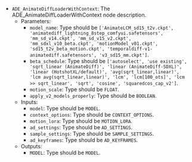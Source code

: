 - `ADE_AnimateDiffLoaderWithContext`: The ADE_AnimateDiffLoaderWithContext node description.
    - Parameters:
        - `model_name`: Type should be `['AnimateLCM_sd15_t2v.ckpt', 'animatediff_lightning_8step_comfyui.safetensors', 'mm_sd_v14.ckpt', 'mm_sd_v15_v2.ckpt', 'mm_sdxl_v10_beta.ckpt', 'motionModel_v01.ckpt', 'sd15_t2v_beta_motion.ckpt', 'temporaldiff-v1-animatediff.safetensors', 'v3_sd15_mm.ckpt']`.
        - `beta_schedule`: Type should be `['autoselect', 'use existing', 'sqrt_linear (AnimateDiff)', 'linear (AnimateDiff-SDXL)', 'linear (HotshotXL/default)', 'avg(sqrt_linear,linear)', 'lcm avg(sqrt_linear,linear)', 'lcm', 'lcm[100_ots]', 'lcm >> sqrt_linear', 'sqrt', 'cosine', 'squaredcos_cap_v2']`.
        - `motion_scale`: Type should be `FLOAT`.
        - `apply_v2_models_properly`: Type should be `BOOLEAN`.
    - Inputs:
        - `model`: Type should be `MODEL`.
        - `context_options`: Type should be `CONTEXT_OPTIONS`.
        - `motion_lora`: Type should be `MOTION_LORA`.
        - `ad_settings`: Type should be `AD_SETTINGS`.
        - `sample_settings`: Type should be `SAMPLE_SETTINGS`.
        - `ad_keyframes`: Type should be `AD_KEYFRAMES`.
    - Outputs:
        - `MODEL`: Type should be `MODEL`.
